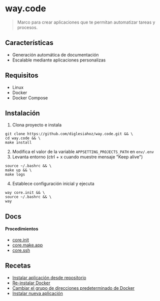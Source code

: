 # way.code

> Marco para crear aplicaciones que te permitan automatizar tareas y procesos.

## Características

* Generación automática de documentación
* Escalable mediante aplicaciones personalizas

## Requisitos

* Linux
* Docker
* Docker Compose

## Instalación

1. Clona proyecto e instala
```console
git clone https://github.com/diglesiahoz/way.code.git && \
cd way.code && \
make install
```
2. Modifica el valor de la variable ```APPSETTING_PROJECTS_PATH``` en ```env/.env```
3. Levanta entorno (ctrl + x cuando muestre mensaje "Keep alive")
```console
source ~/.bashrc && \
make up && \
make logs
```
4. Establece configuración inicial y ejecuta
```console
way core.init && \
source ~/.bashrc && \
way
```

## Docs

#### Procedimientos

* [core.init](docs/auto_generated--proc--core.init.md)
* [core.make.app](docs/auto_generated--proc--core.make.app.md)
* [core.ssh](docs/auto_generated--proc--core.ssh.md)
## Recetas

* [Instalar aplicación desde repositorio](docs/auto_generated--proc--core.init--recipe1--instalar_aplicaci_n_desde_repositorio.md)
* [Re-instalar Docker](docs/auto_generated--proc--core.init--recipe2--re_instalar_docker.md)
* [Cambiar el grupo de direcciones predeterminado de Docker](docs/auto_generated--proc--core.init--recipe3--cambiar_el_grupo_de_direcciones_predeterminado_de_docker.md)
* [Instalar nueva aplicación](docs/auto_generated--proc--core.make.app--recipe1--instalar_nueva_aplicaci_n.md)
